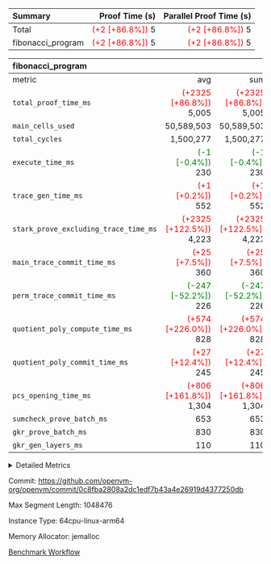 | Summary | Proof Time (s) | Parallel Proof Time (s) |
|:---|---:|---:|
| Total | <span style='color: red'>(+2 [+86.8%])</span> 5 | <span style='color: red'>(+2 [+86.8%])</span> 5 |
| fibonacci_program | <span style='color: red'>(+2 [+86.8%])</span> 5 | <span style='color: red'>(+2 [+86.8%])</span> 5 |


| fibonacci_program |||||
|:---|---:|---:|---:|---:|
|metric|avg|sum|max|min|
| `total_proof_time_ms ` | <span style='color: red'>(+2325 [+86.8%])</span> 5,005 | <span style='color: red'>(+2325 [+86.8%])</span> 5,005 | <span style='color: red'>(+2325 [+86.8%])</span> 5,005 | <span style='color: red'>(+2325 [+86.8%])</span> 5,005 |
| `main_cells_used     ` |  50,589,503 |  50,589,503 |  50,589,503 |  50,589,503 |
| `total_cycles        ` |  1,500,277 |  1,500,277 |  1,500,277 |  1,500,277 |
| `execute_time_ms     ` | <span style='color: green'>(-1 [-0.4%])</span> 230 | <span style='color: green'>(-1 [-0.4%])</span> 230 | <span style='color: green'>(-1 [-0.4%])</span> 230 | <span style='color: green'>(-1 [-0.4%])</span> 230 |
| `trace_gen_time_ms   ` | <span style='color: red'>(+1 [+0.2%])</span> 552 | <span style='color: red'>(+1 [+0.2%])</span> 552 | <span style='color: red'>(+1 [+0.2%])</span> 552 | <span style='color: red'>(+1 [+0.2%])</span> 552 |
| `stark_prove_excluding_trace_time_ms` | <span style='color: red'>(+2325 [+122.5%])</span> 4,223 | <span style='color: red'>(+2325 [+122.5%])</span> 4,223 | <span style='color: red'>(+2325 [+122.5%])</span> 4,223 | <span style='color: red'>(+2325 [+122.5%])</span> 4,223 |
| `main_trace_commit_time_ms` | <span style='color: red'>(+25 [+7.5%])</span> 360 | <span style='color: red'>(+25 [+7.5%])</span> 360 | <span style='color: red'>(+25 [+7.5%])</span> 360 | <span style='color: red'>(+25 [+7.5%])</span> 360 |
| `perm_trace_commit_time_ms` | <span style='color: green'>(-247 [-52.2%])</span> 226 | <span style='color: green'>(-247 [-52.2%])</span> 226 | <span style='color: green'>(-247 [-52.2%])</span> 226 | <span style='color: green'>(-247 [-52.2%])</span> 226 |
| `quotient_poly_compute_time_ms` | <span style='color: red'>(+574 [+226.0%])</span> 828 | <span style='color: red'>(+574 [+226.0%])</span> 828 | <span style='color: red'>(+574 [+226.0%])</span> 828 | <span style='color: red'>(+574 [+226.0%])</span> 828 |
| `quotient_poly_commit_time_ms` | <span style='color: red'>(+27 [+12.4%])</span> 245 | <span style='color: red'>(+27 [+12.4%])</span> 245 | <span style='color: red'>(+27 [+12.4%])</span> 245 | <span style='color: red'>(+27 [+12.4%])</span> 245 |
| `pcs_opening_time_ms ` | <span style='color: red'>(+806 [+161.8%])</span> 1,304 | <span style='color: red'>(+806 [+161.8%])</span> 1,304 | <span style='color: red'>(+806 [+161.8%])</span> 1,304 | <span style='color: red'>(+806 [+161.8%])</span> 1,304 |
| `sumcheck_prove_batch_ms` |  653 |  653 |  653 |  653 |
| `gkr_prove_batch_ms  ` |  830 |  830 |  830 |  830 |
| `gkr_gen_layers_ms   ` |  110 |  110 |  110 |  110 |



<details>
<summary>Detailed Metrics</summary>

|  | generate_perm_trace_time_ms |
| --- |
|  | 288 | 

| group | num_segments | keygen_time_ms | commit_exe_time_ms |
| --- | --- | --- | --- |
| fibonacci_program | 1 | 248 | 4 | 

| group | air_name | quotient_deg | interactions | constraints |
| --- | --- | --- | --- | --- |
| fibonacci_program | AccessAdapterAir<16> | 2 | 5 | 10 | 
| fibonacci_program | AccessAdapterAir<2> | 2 | 5 | 10 | 
| fibonacci_program | AccessAdapterAir<32> | 2 | 5 | 10 | 
| fibonacci_program | AccessAdapterAir<4> | 2 | 5 | 10 | 
| fibonacci_program | AccessAdapterAir<8> | 2 | 5 | 10 | 
| fibonacci_program | BitwiseOperationLookupAir<8> | 2 | 2 | 4 | 
| fibonacci_program | MemoryMerkleAir<8> | 2 | 4 | 37 | 
| fibonacci_program | PersistentBoundaryAir<8> | 2 | 3 | 6 | 
| fibonacci_program | PhantomAir | 2 | 3 | 4 | 
| fibonacci_program | Poseidon2PeripheryAir<BabyBearParameters>, 1> | 2 | 1 | 286 | 
| fibonacci_program | ProgramAir | 2 | 1 | 4 | 
| fibonacci_program | RangeTupleCheckerAir<2> | 2 | 1 | 4 | 
| fibonacci_program | Rv32HintStoreAir | 2 | 18 | 19 | 
| fibonacci_program | VariableRangeCheckerAir | 2 | 1 | 4 | 
| fibonacci_program | VmAirWrapper<Rv32BaseAluAdapterAir, BaseAluCoreAir<4, 8> | 2 | 20 | 26 | 
| fibonacci_program | VmAirWrapper<Rv32BaseAluAdapterAir, LessThanCoreAir<4, 8> | 2 | 18 | 32 | 
| fibonacci_program | VmAirWrapper<Rv32BaseAluAdapterAir, ShiftCoreAir<4, 8> | 2 | 24 | 80 | 
| fibonacci_program | VmAirWrapper<Rv32BranchAdapterAir, BranchEqualCoreAir<4> | 2 | 11 | 15 | 
| fibonacci_program | VmAirWrapper<Rv32BranchAdapterAir, BranchLessThanCoreAir<4, 8> | 2 | 13 | 29 | 
| fibonacci_program | VmAirWrapper<Rv32CondRdWriteAdapterAir, Rv32JalLuiCoreAir> | 2 | 10 | 13 | 
| fibonacci_program | VmAirWrapper<Rv32JalrAdapterAir, Rv32JalrCoreAir> | 2 | 16 | 13 | 
| fibonacci_program | VmAirWrapper<Rv32LoadStoreAdapterAir, LoadSignExtendCoreAir<4, 8> | 2 | 18 | 22 | 
| fibonacci_program | VmAirWrapper<Rv32LoadStoreAdapterAir, LoadStoreCoreAir<4> | 2 | 17 | 29 | 
| fibonacci_program | VmAirWrapper<Rv32MultAdapterAir, DivRemCoreAir<4, 8> | 2 | 25 | 68 | 
| fibonacci_program | VmAirWrapper<Rv32MultAdapterAir, MulHCoreAir<4, 8> | 2 | 24 | 15 | 
| fibonacci_program | VmAirWrapper<Rv32MultAdapterAir, MultiplicationCoreAir<4, 8> | 2 | 19 | 8 | 
| fibonacci_program | VmAirWrapper<Rv32RdWriteAdapterAir, Rv32AuipcCoreAir> | 2 | 12 | 9 | 
| fibonacci_program | VmConnectorAir | 2 | 5 | 9 | 

| group | air_name | segment | rows | prep_cols | perm_cols | main_cols | cells |
| --- | --- | --- | --- | --- | --- | --- | --- |
| fibonacci_program | AccessAdapterAir<8> | 0 | 128 |  | 12 | 17 | 3,712 | 
| fibonacci_program | BitwiseOperationLookupAir<8> | 0 | 65,536 | 3 | 12 | 2 | 917,504 | 
| fibonacci_program | MemoryMerkleAir<8> | 0 | 512 |  | 12 | 32 | 22,528 | 
| fibonacci_program | PersistentBoundaryAir<8> | 0 | 128 |  | 12 | 20 | 4,096 | 
| fibonacci_program | PhantomAir | 0 | 1 |  | 12 | 6 | 18 | 
| fibonacci_program | Poseidon2PeripheryAir<BabyBearParameters>, 1> | 0 | 256 |  | 12 | 300 | 79,872 | 
| fibonacci_program | ProgramAir | 0 | 8,192 |  | 12 | 10 | 180,224 | 
| fibonacci_program | RangeTupleCheckerAir<2> | 0 | 524,288 | 2 | 12 | 1 | 6,815,744 | 
| fibonacci_program | Rv32HintStoreAir | 0 | 4 |  | 12 | 32 | 176 | 
| fibonacci_program | VariableRangeCheckerAir | 0 | 262,144 | 2 | 12 | 1 | 3,407,872 | 
| fibonacci_program | VmAirWrapper<Rv32BaseAluAdapterAir, BaseAluCoreAir<4, 8> | 0 | 1,048,576 |  | 12 | 36 | 50,331,648 | 
| fibonacci_program | VmAirWrapper<Rv32BaseAluAdapterAir, LessThanCoreAir<4, 8> | 0 | 524,288 |  | 12 | 37 | 25,690,112 | 
| fibonacci_program | VmAirWrapper<Rv32BranchAdapterAir, BranchEqualCoreAir<4> | 0 | 262,144 |  | 12 | 26 | 9,961,472 | 
| fibonacci_program | VmAirWrapper<Rv32BranchAdapterAir, BranchLessThanCoreAir<4, 8> | 0 | 8 |  | 12 | 32 | 352 | 
| fibonacci_program | VmAirWrapper<Rv32CondRdWriteAdapterAir, Rv32JalLuiCoreAir> | 0 | 131,072 |  | 12 | 18 | 3,932,160 | 
| fibonacci_program | VmAirWrapper<Rv32JalrAdapterAir, Rv32JalrCoreAir> | 0 | 32 |  | 12 | 28 | 1,280 | 
| fibonacci_program | VmAirWrapper<Rv32LoadStoreAdapterAir, LoadStoreCoreAir<4> | 0 | 128 |  | 12 | 41 | 6,784 | 
| fibonacci_program | VmAirWrapper<Rv32RdWriteAdapterAir, Rv32AuipcCoreAir> | 0 | 16 |  | 12 | 20 | 512 | 
| fibonacci_program | VmConnectorAir | 0 | 2 | 1 | 12 | 5 | 34 | 

| group | segment | trace_gen_time_ms | total_proof_time_ms | total_cycles | total_cells | sumcheck_prove_batch_ms | stark_prove_excluding_trace_time_ms | quotient_poly_compute_time_ms | quotient_poly_commit_time_ms | perm_trace_commit_time_ms | pcs_opening_time_ms | main_trace_commit_time_ms | main_cells_used | gkr_prove_batch_ms | gkr_gen_layers_ms | execute_time_ms |
| --- | --- | --- | --- | --- | --- | --- | --- | --- | --- | --- | --- | --- | --- | --- | --- | --- |
| fibonacci_program | 0 | 552 | 5,005 | 1,500,277 | 101,356,100 | 653 | 4,223 | 828 | 245 | 226 | 1,304 | 360 | 50,589,503 | 830 | 110 | 230 | 

| group | segment | trace_height_constraint | weighted_sum | threshold |
| --- | --- | --- | --- | --- |
| fibonacci_program | 0 | 0 | 3,932,542 | 2,013,265,921 | 
| fibonacci_program | 0 | 1 | 10,749,400 | 2,013,265,921 | 
| fibonacci_program | 0 | 2 | 1,966,271 | 2,013,265,921 | 
| fibonacci_program | 0 | 3 | 10,749,532 | 2,013,265,921 | 
| fibonacci_program | 0 | 4 | 1,664 | 2,013,265,921 | 
| fibonacci_program | 0 | 5 | 640 | 2,013,265,921 | 
| fibonacci_program | 0 | 6 | 7,209,100 | 2,013,265,921 | 
| fibonacci_program | 0 | 7 |  | 2,013,265,921 | 
| fibonacci_program | 0 | 8 | 35,535,101 | 2,013,265,921 | 

</details>


Commit: https://github.com/openvm-org/openvm/commit/0c8fba2808a2dc1edf7b43a4e26919d4377250db

Max Segment Length: 1048476

Instance Type: 64cpu-linux-arm64

Memory Allocator: jemalloc

[Benchmark Workflow](https://github.com/openvm-org/openvm/actions/runs/14386950043)
